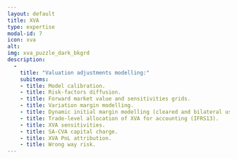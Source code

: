 ```yaml
---
layout: default
title: XVA
type: expertise
modal-id: 7
icon: xva
alt: 
img: xva_puzzle_dark_bkgrd
description:
  -
    title: "Valuation adjustments modelling:"
    subitems:
    - title: Model calibration.
    - title: Risk-factors diffusion.
    - title: Forward market value and sensitivities grids.
    - title: Variation margin modelling.
    - title: Dynamic initial margin modelling (cleared and bilateral using ISDA SIMM™).
    - title: Trade-level allocation of XVA for accounting (IFRS13).
    - title: XVA sensitivities.
    - title: SA-CVA capital charge.
    - title: XVA PnL attribution.
    - title: Wrong way risk.
---
```





